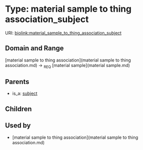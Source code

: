 
# Type: material sample to thing association_subject




URI: [biolink:material_sample_to_thing_association_subject](https://w3id.org/biolink/vocab/material_sample_to_thing_association_subject)


## Domain and Range

[material sample to thing association](material sample to thing association.md) ->  <sub>REQ</sub> [material sample](material sample.md)

## Parents

 *  is_a: [subject](subject.md)

## Children


## Used by

 * [material sample to thing association](material sample to thing association.md)
